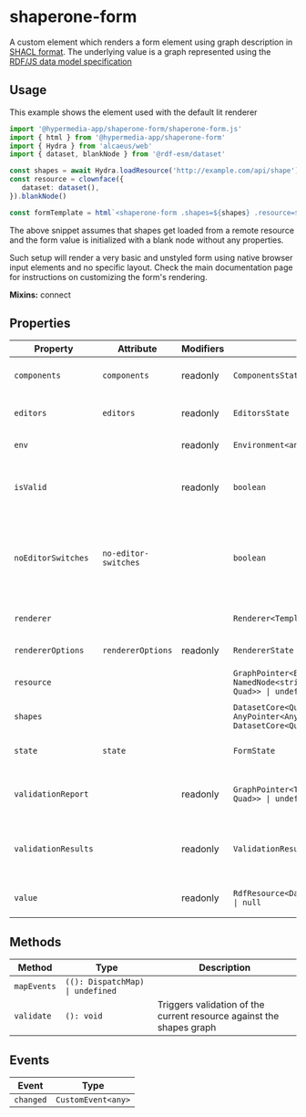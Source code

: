 # shaperone-form

A custom element which renders a form element using graph description in [SHACL format](http://datashapes.org/forms.html).
The underlying value is a graph represented using the [RDF/JS data model specification](https://rdf.js.org/data-model-spec/)

## Usage

This example shows the element used with the default lit renderer

```typescript
import '@hypermedia-app/shaperone-form/shaperone-form.js'
import { html } from '@hypermedia-app/shaperone-form'
import { Hydra } from 'alcaeus/web'
import { dataset, blankNode } from '@rdf-esm/dataset'

const shapes = await Hydra.loadResource('http://example.com/api/shape')
const resource = clownface({
   dataset: dataset(),
}).blankNode()

const formTemplate = html`<shaperone-form .shapes=${shapes} .resource=${resource}></shaperone-form>`
```

The above snippet assumes that shapes get loaded from a remote resource and the form value is initialized with a
blank node without any properties.

Such setup will render a very basic and unstyled form using native browser input elements and no specific layout.
Check the main documentation page for instructions on customizing the form's rendering.

**Mixins:** connect

## Properties

| Property            | Attribute            | Modifiers | Type                                             | Default           | Description                                      |
|---------------------|----------------------|-----------|--------------------------------------------------|-------------------|--------------------------------------------------|
| `components`        | `components`         | readonly  | `ComponentsState`                                |                   | Gets the state of the editor components          |
| `editors`           | `editors`            | readonly  | `EditorsState`                                   |                   | Gets the state of the DASH editors model         |
| `env`               |                      | readonly  | `Environment<any>`                               |                   | Gets the RDF/JS environment                      |
| `isValid`           |                      | readonly  | `boolean`                                        |                   | Gets a value indicating if there are any `sh:Violation` violation results |
| `noEditorSwitches`  | `no-editor-switches` |           | `boolean`                                        | false             | Disables the ability to change object editors. Only the one with [highest score](http://datashapes.org/forms.html#score) will be rendered |
| `renderer`          |                      |           | `Renderer<TemplateResult<ResultType>>`           | "DefaultRenderer" | Gets or sets the renderer implementation         |
| `rendererOptions`   | `rendererOptions`    | readonly  | `RendererState`                                  |                   | Gets the state of the renderer                   |
| `resource`          |                      |           | `GraphPointer<BlankNode \| NamedNode<string>, DatasetCore<Quad, Quad>> \| undefined` |                   | Gets or sets the resource graph as graph pointer |
| `shapes`            |                      |           | `DatasetCore<Quad, Quad> \| AnyPointer<AnyContext, DatasetCore<Quad, Quad>> \| undefined` |                   | Gets or sets the shapes graph                    |
| `state`             | `state`              |           | `FormState`                                      |                   | Gets the internal state of the form element      |
| `validationReport`  |                      | readonly  | `GraphPointer<Term, DatasetCore<Quad, Quad>> \| undefined` |                   | Gets a graph pointer to the latest [SHACL Validation Report](https://www.w3.org/TR/shacl/#validation-report) |
| `validationResults` |                      | readonly  | `ValidationResultState[]`                        |                   | Get all validation results found in the {@see validationReport} graph |
| `value`             |                      | readonly  | `RdfResource<DatasetCore<Quad, Quad>> \| null`   |                   | Gets the resource as a [rdfine](https://npm.im/@tpluscode/rdfine) object |

## Methods

| Method      | Type                             | Description                                      |
|-------------|----------------------------------|--------------------------------------------------|
| `mapEvents` | `((): DispatchMap) \| undefined` |                                                  |
| `validate`  | `(): void`                       | Triggers validation of the current resource against the shapes graph |

## Events

| Event     | Type               |
|-----------|--------------------|
| `changed` | `CustomEvent<any>` |
